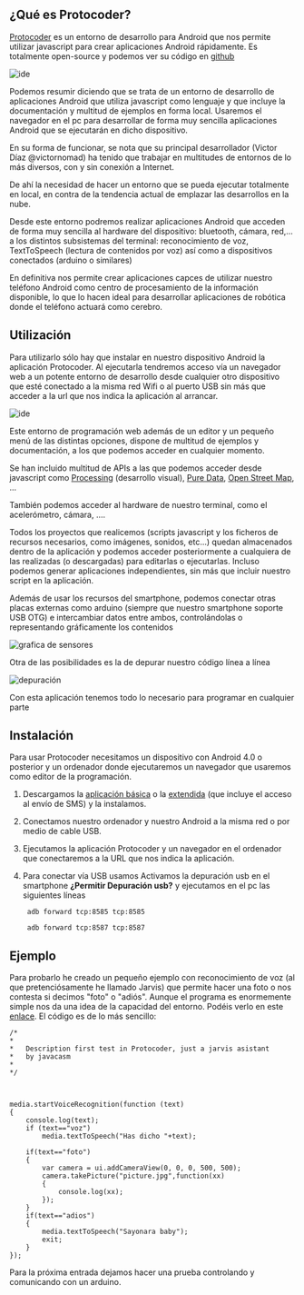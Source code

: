## ¿Qué es Protocoder?

[Protocoder](http://www.protocoder.org/) es un entorno de desarrollo para Android que nos permite utilizar javascript para crear aplicaciones Android rápidamente. Es totalmente open-source y podemos ver su código en [github](https://github.com/Protocoder/Protocoder)

![ide](http://www.protocoder.org/docs-assets/images/protocoder_run.png)

Podemos resumir diciendo que se trata de  un entorno de desarrollo de aplicaciones Android que utiliza javascript  como  lenguaje y que  incluye la documentación y multitud de ejemplos en forma  local. Usaremos el navegador en el pc  para desarrollar de forma muy sencilla aplicaciones Android que se ejecutarán en dicho dispositivo.

En su forma de funcionar, se nota que su principal desarrollador (Victor Díaz @victornomad) ha tenido que trabajar en multitudes de entornos de lo  más diversos, con y sin conexión a Internet.

De ahí la necesidad de hacer un entorno que se pueda ejecutar totalmente en local, en contra de la tendencia actual de emplazar las desarrollos en la nube.

Desde este entorno podremos realizar aplicaciones Android que  acceden de forma muy sencilla al hardware del dispositivo: bluetooth, cámara, red,...  a los distintos subsistemas del terminal: reconocimiento de voz, TextToSpeech (lectura de contenidos por voz) así como a dispositivos conectados (arduino o similares)

En definitiva nos permite crear aplicaciones capces de utilizar nuestro teléfono Android como centro de procesamiento de la información disponible, lo que lo hacen ideal para desarrollar aplicaciones de robótica donde el teléfono actuará como cerebro.

## Utilización

Para utilizarlo sólo hay que instalar en nuestro dispositivo Android la aplicación Protocoder. Al ejecutarla tendremos acceso vía un navegador web a un potente entorno de desarrollo desde cualquier otro dispositivo que esté conectado a la misma red Wifi o al puerto USB sin más que acceder a la url que nos indica la aplicación al arrancar.

![ide](http://www.protocoder.org/docs-assets/images/protocoder_ide.png)

Este entorno de programación web además de un editor y un pequeño menú de las distintas opciones, dispone de multitud de ejemplos y documentación, a los que podemos acceder en cualquier momento.

Se han incluido multitud de APIs a las que podemos acceder desde javascript como [Processing](http://processing.org) (desarrollo visual), [Pure Data](http://puredata.org), [Open Street Map](http://openstreetmap.org), ...

También podemos acceder al hardware de nuestro terminal, como el acelerómetro, cámara, ....

Todos los proyectos que realicemos (scripts javascript y los ficheros de recursos necesarios, como imágenes, sonidos, etc...)  quedan almacenados dentro de la aplicación y podemos acceder posteriormente a cualquiera de las realizadas (o descargadas) para editarlas o ejecutarlas. Incluso podemos generar aplicaciones independientes, sin más que incluir nuestro script en la aplicación.

Además de usar los recursos del smartphone, podemos conectar otras placas externas como arduino (siempre que nuestro smartphone soporte USB OTG) e intercambiar datos entre ambos, controlándolas o representando gráficamente los contenidos 

![grafica de sensores](http://www.protocoder.org/docs-assets/images/protocoder_dashboard.png)

Otra de las posibilidades es la de depurar nuestro código línea a línea 

![depuración](http://www.protocoder.org/docs-assets/images/protocoder_livecoding.gif)

Con esta aplicación tenemos todo lo necesario para programar en cualquier parte

## Instalación

Para usar Protocoder necesitamos un dispositivo con Android 4.0 o posterior y un ordenador donde ejecutaremos un navegador que usaremos como editor de la programación.

1. Descargamos la [aplicación básica](http://www.protocoder.org/downloads/protocoder-normal-0_97.apk) o la [extendida](http://www.protocoder.org/downloads/protocoder-extended-0_97.apk) (que incluye el acceso al envío de SMS) y la instalamos.

2. Conectamos nuestro ordenador y nuestro Android a la misma red  o por medio de cable USB.

3. Ejecutamos la aplicación Protocoder y un navegador en el ordenador que conectaremos a la URL que nos indica la aplicación.

4. Para conectar vía USB usamos Activamos la depuración usb en el smartphone **¿Permitir Depuración usb?** y ejecutamos en el pc las siguientes líneas


		adb forward tcp:8585 tcp:8585
	
		adb forward tcp:8587 tcp:8587

## Ejemplo

Para probarlo he creado un pequeño ejemplo con reconocimiento de voz (al que pretenciósamente he llamado  Jarvis) que permite hacer una foto o nos contesta si decimos "foto"  o "adiós". Aunque el programa es enormemente simple nos da una idea de la capacidad del entorno. Podéis verlo en este [enlace](https://github.com/javacasm/tutorial-Protocoder/blob/master/jarvis.proto). El código es de lo más sencillo:

	/*
	*   
	*   Description first test in Protocoder, just a jarvis asistant
	*   by javacasm
	*
	*/



	media.startVoiceRecognition(function (text)
	{ 
	    console.log(text);
	    if (text=="voz")
	        media.textToSpeech("Has dicho "+text);

	    if(text=="foto")
	    {
	        var camera = ui.addCameraView(0, 0, 0, 500, 500);
	        camera.takePicture("picture.jpg",function(xx)
	        {
	            console.log(xx);
	        });
	    }
	    if(text=="adios")
	    {
	        media.textToSpeech("Sayonara baby");
	        exit;
	    }
	});

Para la próxima entrada dejamos hacer una prueba controlando y comunicando con un arduino.